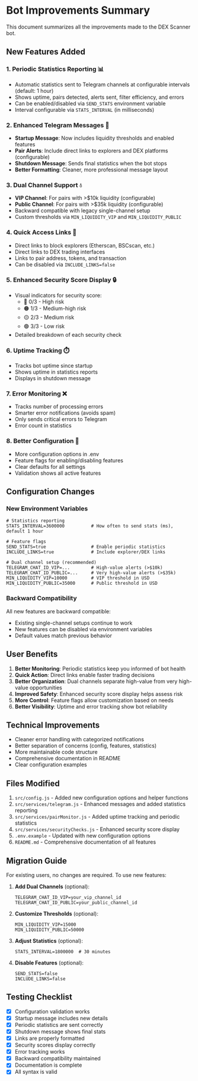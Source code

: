 # Bot Improvements Summary

This document summarizes all the improvements made to the DEX Scanner bot.

## New Features Added

### 1. Periodic Statistics Reporting 📊
- Automatic statistics sent to Telegram channels at configurable intervals (default: 1 hour)
- Shows uptime, pairs detected, alerts sent, filter efficiency, and errors
- Can be enabled/disabled via `SEND_STATS` environment variable
- Interval configurable via `STATS_INTERVAL` (in milliseconds)

### 2. Enhanced Telegram Messages 📱
- **Startup Message**: Now includes liquidity thresholds and enabled features
- **Pair Alerts**: Include direct links to explorers and DEX platforms (configurable)
- **Shutdown Message**: Sends final statistics when the bot stops
- **Better Formatting**: Cleaner, more professional message layout

### 3. Dual Channel Support 💧
- **VIP Channel**: For pairs with >$10k liquidity (configurable)
- **Public Channel**: For pairs with >$35k liquidity (configurable)
- Backward compatible with legacy single-channel setup
- Custom thresholds via `MIN_LIQUIDITY_VIP` and `MIN_LIQUIDITY_PUBLIC`

### 4. Quick Access Links 🔗
- Direct links to block explorers (Etherscan, BSCscan, etc.)
- Direct links to DEX trading interfaces
- Links to pair address, tokens, and transaction
- Can be disabled via `INCLUDE_LINKS=false`

### 5. Enhanced Security Score Display 🔒
- Visual indicators for security score:
  - 🔴 0/3 - High risk
  - 🟠 1/3 - Medium-high risk
  - 🟡 2/3 - Medium risk
  - 🟢 3/3 - Low risk
- Detailed breakdown of each security check

### 6. Uptime Tracking ⏱️
- Tracks bot uptime since startup
- Shows uptime in statistics reports
- Displays in shutdown message

### 7. Error Monitoring ❌
- Tracks number of processing errors
- Smarter error notifications (avoids spam)
- Only sends critical errors to Telegram
- Error count in statistics

### 8. Better Configuration 🎯
- More configuration options in .env
- Feature flags for enabling/disabling features
- Clear defaults for all settings
- Validation shows all active features

## Configuration Changes

### New Environment Variables

```env
# Statistics reporting
STATS_INTERVAL=3600000          # How often to send stats (ms), default 1 hour

# Feature flags
SEND_STATS=true                 # Enable periodic statistics
INCLUDE_LINKS=true              # Include explorer/DEX links

# Dual channel setup (recommended)
TELEGRAM_CHAT_ID_VIP=...        # High-value alerts (>$10k)
TELEGRAM_CHAT_ID_PUBLIC=...     # Very high-value alerts (>$35k)
MIN_LIQUIDITY_VIP=10000         # VIP threshold in USD
MIN_LIQUIDITY_PUBLIC=35000      # Public threshold in USD
```

### Backward Compatibility

All new features are backward compatible:
- Existing single-channel setups continue to work
- New features can be disabled via environment variables
- Default values match previous behavior

## User Benefits

1. **Better Monitoring**: Periodic statistics keep you informed of bot health
2. **Quick Action**: Direct links enable faster trading decisions
3. **Better Organization**: Dual channels separate high-value from very high-value opportunities
4. **Improved Safety**: Enhanced security score display helps assess risk
5. **More Control**: Feature flags allow customization based on needs
6. **Better Visibility**: Uptime and error tracking show bot reliability

## Technical Improvements

- Cleaner error handling with categorized notifications
- Better separation of concerns (config, features, statistics)
- More maintainable code structure
- Comprehensive documentation in README
- Clear configuration examples

## Files Modified

1. `src/config.js` - Added new configuration options and helper functions
2. `src/services/telegram.js` - Enhanced messages and added statistics reporting
3. `src/services/pairMonitor.js` - Added uptime tracking and periodic statistics
4. `src/services/securityChecks.js` - Enhanced security score display
5. `.env.example` - Updated with new configuration options
6. `README.md` - Comprehensive documentation of all features

## Migration Guide

For existing users, no changes are required. To use new features:

1. **Add Dual Channels** (optional):
   ```env
   TELEGRAM_CHAT_ID_VIP=your_vip_channel_id
   TELEGRAM_CHAT_ID_PUBLIC=your_public_channel_id
   ```

2. **Customize Thresholds** (optional):
   ```env
   MIN_LIQUIDITY_VIP=15000
   MIN_LIQUIDITY_PUBLIC=50000
   ```

3. **Adjust Statistics** (optional):
   ```env
   STATS_INTERVAL=1800000  # 30 minutes
   ```

4. **Disable Features** (optional):
   ```env
   SEND_STATS=false
   INCLUDE_LINKS=false
   ```

## Testing Checklist

- [x] Configuration validation works
- [x] Startup message includes new details
- [x] Periodic statistics are sent correctly
- [x] Shutdown message shows final stats
- [x] Links are properly formatted
- [x] Security scores display correctly
- [x] Error tracking works
- [x] Backward compatibility maintained
- [x] Documentation is complete
- [x] All syntax is valid
